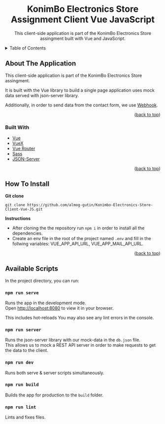 <div id="top"></div>

<h1 align="center">KonimBo Electronics Store Assignment Client Vue JavaScript</h1>

<div align="center">
  <p align="center">
    This client-side application is part of the KonimBo Electronics Store assingment built with Vue and JavaScript. 
  </p>
</div>

<!-- TABLE OF CONTENTS -->

<details>
  <summary>Table of Contents</summary>
  <ol>
    <li>
      <a href="#about-the-application">About The Application</a>
      <ul>
        <li><a href="#built-with">Built With</a></li>
      </ul>
    </li>
    <li><a href="#how-to-install">How To Install</a></li>
    <li><a href="#available-scripts">Available Scripts</a></li>
  </ol>
</details>

<!-- ABOUT THE APPLICATION -->

## About The Application

This client-side application is part of the KonimBo Electronics Store assingment.

It is built with the Vue library to build a single page application uses mock data served with json-server library.

Additionally, in order to send data from the contact form, we use [Webhook](https://webhook.site/#!/ec733de4-d38e-443c-9fde-0065a3484ff1).

<p align="right">(<a href="#top">back to top</a>)</p>

### Built With

-   [Vue](https://vuejs.org/)
-   [VueX](https://vuex.vuejs.org/)
-   [Vue Router](https://router.vuejs.org/)
-   [Sass](https://sass-lang.com/)
-   [JSON-Server](https://www.npmjs.com/package/json-server)

<p align="right">(<a href="#top">back to top</a>)</p>

<!-- INSTALLATION INSTRUCTIONS -->

## How To Install

**Git clone**

```
git clone https://github.com/almog-gutin/Konimbo-Electronics-Store-Client-Vue-JS.git
```

**Instructions**

-   After cloning the the repository run `npm i` in order to install all the dependencies.
-   Create an env file in the root of the project named `.env` and fill in the follwing variables: VUE_APP_API_URL, VUE_APP_MAIL_API_URL.

<p align="right">(<a href="#top">back to top</a>)</p>

<!--  AVAILABLE SCRIPTS -->

## Available Scripts

In the project directory, you can run:

### `npm run serve`

Runs the app in the development mode.\
Open [http://localhost:8080](http://localhost:8080) to view it in your browser.

This includes hot-reloads
You may also see any lint errors in the console.

### `npm run server`

Runs the json-server library with our mock-data in the `db.json` file. \
This allows us to mock a REST API server in order to make requests to get the data to the client.

### `npm run dev`

Runs both serve & server scripts simultaneously.

### `npm run build`

Builds the app for production to the `build` folder.

### `npm run lint`

Lints and fixes files.
